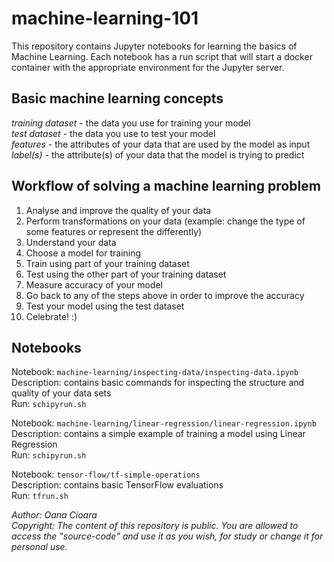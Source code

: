 # machine-learning-101

This repository contains Jupyter notebooks for learning the basics of Machine Learning. Each notebook has a run script that will start a docker container with the appropriate environment for the Jupyter server.

## Basic machine learning concepts
*training dataset* - the data you use for training your model <br/>
*test dataset* - the data you use to test your model <br/>
*features* - the attributes of your data that are used by the model as input <br/>
*label(s)* - the attribute(s) of your data that the model is trying to predict <br/>

## Workflow of solving a machine learning problem
1. Analyse and improve the quality of your data
2. Perform transformations on your data (example: change the type of some features or represent the differently)
3. Understand your data
4. Choose a model for training
5. Train using part of your training dataset
6. Test using the other part of your training dataset
7. Measure accuracy of your model
8. Go back to any of the steps above in order to improve the accuracy
9. Test your model using the test dataset
10. Celebrate! :)

## Notebooks
Notebook: `machine-learning/inspecting-data/inspecting-data.ipynb` <br/>
Description: contains basic commands for inspecting the structure and quality of your data sets <br/>
Run: `schipyrun.sh`</br>

Notebook: `machine-learning/linear-regression/linear-regression.ipynb` <br/>
Description: contains a simple example of training a model using Linear Regression <br/>
Run: `schipyrun.sh`</br>

Notebook: `tensor-flow/tf-simple-operations` <br/>
Description: contains basic TensorFlow evaluations <br/>
Run: `tfrun.sh`

*Author: Oana Cioara <br/>
Copyright: The content of this repository is public. You are allowed to access the "source-code" and use it as you wish, for study or change it for personal use.*
